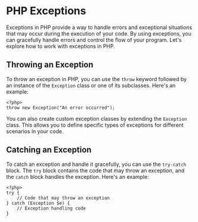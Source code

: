 # PHP Exceptions

Exceptions in PHP provide a way to handle errors and exceptional situations that may occur during the execution of your code. By using exceptions, you can gracefully handle errors and control the flow of your program. Let's explore how to work with exceptions in PHP.

## Throwing an Exception

To throw an exception in PHP, you can use the `throw` keyword followed by an instance of the `Exception` class or one of its subclasses. Here's an example:

``````
<?php>
throw new Exception("An error occurred");
``````

You can also create custom exception classes by extending the `Exception` class. This allows you to define specific types of exceptions for different scenarios in your code.

## Catching an Exception

To catch an exception and handle it gracefully, you can use the `try-catch` block. The `try` block contains the code that may throw an exception, and the `catch` block handles the exception. Here's an example:

``````
<?php>
try {
    // Code that may throw an exception
} catch (Exception $e) {
    // Exception handling code
}
``````
